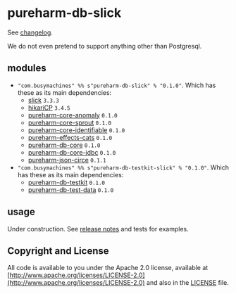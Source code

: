 # pureharm-db-slick

See [changelog](./CHANGELOG.md).

We do not even pretend to support anything other than Postgresql.

## modules

- `"com.busymachines" %% s"pureharm-db-slick" % "0.1.0"`. Which has these as its main dependencies:
  - [slick](https://github.com/slick/slick/releases) `3.3.3`
  - [hikariCP](https://github.com/brettwooldridge/HikariCP/releases) `3.4.5`
  - [pureharm-core-anomaly](https://github.com/busymachines/pureharm-core/releases) `0.1.0`
  - [pureharm-core-sprout](https://github.com/busymachines/pureharm-core/releases) `0.1.0`
  - [pureharm-core-identifiable](https://github.com/busymachines/pureharm-core/releases) `0.1.0`
  - [pureharm-effects-cats](https://github.com/busymachines/pureharm-effects-cats/releases) `0.1.0`
  - [pureharm-db-core](https://github.com/busymachines/pureharm-db-core/releases) `0.1.0`
  - [pureharm-db-core-jdbc](https://github.com/busymachines/pureharm-db-core-jdbc/releases) `0.1.0`
  - [pureharm-json-circe](https://github.com/busymachines/pureharm-json-circe/releases) `0.1.1`
- `"com.busymachines" %% s"pureharm-db-testkit-slick" % "0.1.0"`. Which has these as its main dependencies:
  - [pureharm-db-testkit](https://github.com/busymachines/pureharm-db-testkit/releases) `0.1.0`
  - [pureharm-db-test-data](https://github.com/busymachines/pureharm-db-testkit/releases) `0.1.0`

## usage

Under construction. See [release notes](https://github.com/busymachines/pureharm-db-flyway/releases) and tests for examples.

## Copyright and License

All code is available to you under the Apache 2.0 license, available
at [http://www.apache.org/licenses/LICENSE-2.0](http://www.apache.org/licenses/LICENSE-2.0) and also in
the [LICENSE](./LICENSE) file.
